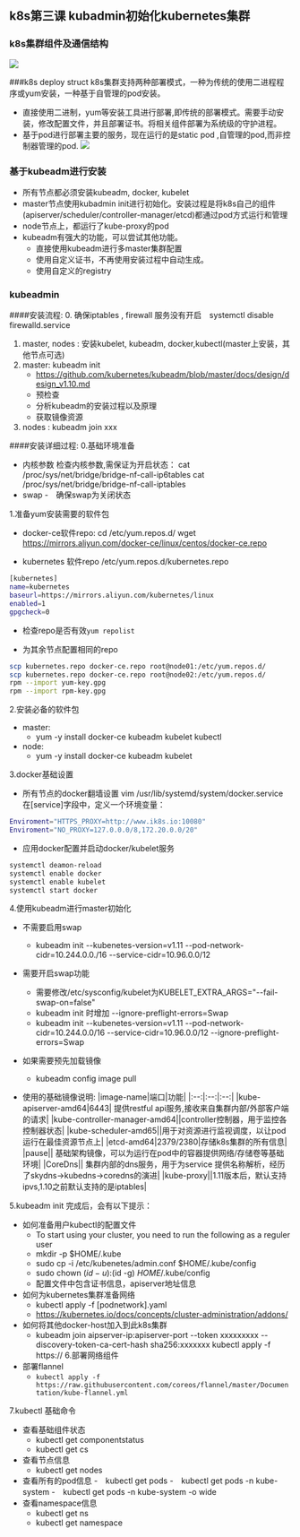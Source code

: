## k8s第三课 kubadmin初始化kubernetes集群

### k8s集群组件及通信结构
![](./k8s-struct.png)

###k8s deploy struct
k8s集群支持两种部署模式，一种为传统的使用二进程程序或yum安装，一种基于自管理的pod安装。
- 直接使用二进制，yum等安装工具进行部署,即传统的部署模式。需要手动安装，修改配置文件，并且部署证书。将相关组件部署为系统级的守护进程。
- 基于pod进行部署主要的服务，现在运行的是static pod ,自管理的pod,而非控制器管理的pod.
![](./k8s-deploy-struct.png)

### 基于kubeadm进行安装
- 所有节点都必须安装kubeadm, docker, kubelet
- master节点使用kubadmin init进行初始化。安装过程是将k8s自己的组件(apiserver/scheduler/controller-manager/etcd)都通过pod方式运行和管理
- node节点上，都运行了kube-proxy的pod
- kubeadm有强大的功能，可以尝试其他功能。
	- 直接使用kubeadm进行多master集群配置
	- 使用自定义证书，不再使用安装过程中自动生成。
	- 使用自定义的registry

### kubeadmin
####安装流程:
0. 确保iptables , firewall 服务没有开启　systemctl disable firewalld.service
1. master, nodes : 安装kubelet, kubeadm, docker,kubectl(master上安装，其他节点可选)
2. master: kubeadm init
	- https://github.com/kubernetes/kubeadm/blob/master/docs/design/design_v1.10.md 
	- 预检查
	- 分析kubeadm的安装过程以及原理
	- 获取镜像资源 
3. nodes : kubeadm join xxx 

####安装详细过程:
0.基础环境准备
- 内核参数
检查内核参数,需保证为开启状态：
cat /proc/sys/net/bridge/bridge-nf-call-ip6tables
cat /proc/sys/net/bridge/bridge-nf-call-iptables
- swap
	-　确保swap为关闭状态
 
1.准备yum安装需要的软件包
- docker-ce软件repo:
cd /etc/yum.repos.d/
wget https://mirrors.aliyun.com/docker-ce/linux/centos/docker-ce.repo

- kubernetes 软件repo
/etc/yum.repos.d/kubernetes.repo
~~~ bash
[kubernetes]
name=kubernetes
baseurl=https://mirrors.aliyun.com/kubernetes/linux
enabled=1
gpgcheck=0
~~~
- 检查repo是否有效`yum repolist`

- 为其余节点配置相同的repo
~~~ bash
scp kubernetes.repo docker-ce.repo root@node01:/etc/yum.repos.d/
scp kubernetes.repo docker-ce.repo root@node02:/etc/yum.repos.d/
rpm --import yum-key.gpg
rpm --import rpm-key.gpg
~~~


2.安装必备的软件包
- master:
	- yum -y install docker-ce kubeadm kubelet kubectl
- node: 
	- yum -y install docker-ce kubeadm kubelet

3.docker基础设置
- 所有节点的docker翻墙设置
vim /usr/lib/systemd/system/docker.service 
在[service]字段中，定义一个环境变量：
~~~bash
Enviroment="HTTPS_PROXY=http://www.ik8s.io:10080"
Enviroment="NO_PROXY=127.0.0.0/8,172.20.0.0/20"
~~~
- 应用docker配置并启动docker/kubelet服务
~~~ bash
systemctl deamon-reload
systemctl enable docker
systemctl enable kubelet
systemctl start docker
~~~

4.使用kubeadm进行master初始化
- 不需要启用swap
	- kubeadm init --kubenetes-version=v1.11 --pod-network-cidr=10.244.0.0./16 --service-cidr=10.96.0.0/12  


- 需要开启swap功能
    - 需要修改/etc/sysconfig/kubelet为KUBELET_EXTRA_ARGS="--fail-swap-on=false"
    - kubeadm init 时增加 --ignore-preflight-errors=Swap
    - kubeadm init --kubenetes-version=v1.11 --pod-network-cidr=10.244.0.0/16 --service-cidr=10.96.0.0/12 --ignore-preflight-errors=Swap 

- 如果需要预先加载镜像
	- kubeadm config image pull

- 使用的基础镜像说明:
|image-name|端口|功能|
|:--:|:--:|:--:|
|kube-apiserver-amd64|6443| 提供restful api服务,接收来自集群内部/外部客户端的请求|
|kube-controller-manager-amd64||controller控制器，用于监控各控制器状态|
|kube-scheduler-amd65||用于对资源进行监视调度，以让pod运行在最佳资源节点上|
|etcd-amd64|2379/2380|存储k8s集群的所有信息|
|pause|| 基础架构镜像，可以为运行在pod中的容器提供网络/存储卷等基础环境|
|CoreDns|| 集群内部的dns服务，用于为service 提供名称解析，经历了skydns->kubedns->coredns的演进|
|kube-proxy||1.11版本后，默认支持ipvs,1.10之前默认支持的是iptables|


5.kubeadm init 完成后，会有以下提示：
- 如何准备用户kubectl的配置文件
    - To start using your cluster, you need to run the following as a reguler user
    - mkdir -p $HOME/.kube
    - sudo cp -i /etc/kubenetes/admin.conf $HOME/.kube/config
    - sudo chown $(id -u):$(id -g) $HOME/.$kube/config
    - 配置文件中包含证书信息，apiserver地址信息
- 如何为kubernetes集群准备网络
    - kubectl apply -f [podnetwork].yaml
    - https://kubernetes.io/docs/concepts/cluster-administration/addons/
- 如何将其他docker-host加入到此k8s集群
    - kubeadm join aipserver-ip:apiserver-port --token xxxxxxxxx --discovery-token-ca-cert-hash sha256:xxxxxxx
kubectl apply -f https://
6.部署网络组件
- 部署flannel
	- `kubectl apply -f https://raw.githubusercontent.com/coreos/flannel/master/Documentation/kube-flannel.yml`
	
7.kubectl 基础命令
- 查看基础组件状态
	- kubectl get componentstatus
	- kubectl get cs
- 查看节点信息
	- kubectl get nodes 
- 查看所有的pod信息
	-　kubectl get pods
	-　kubectl get pods -n kube-system
	-　kubectl get pods -n kube-system -o wide 
- 查看namespace信息
	- kubectl get ns
	- kubectl get namespace   